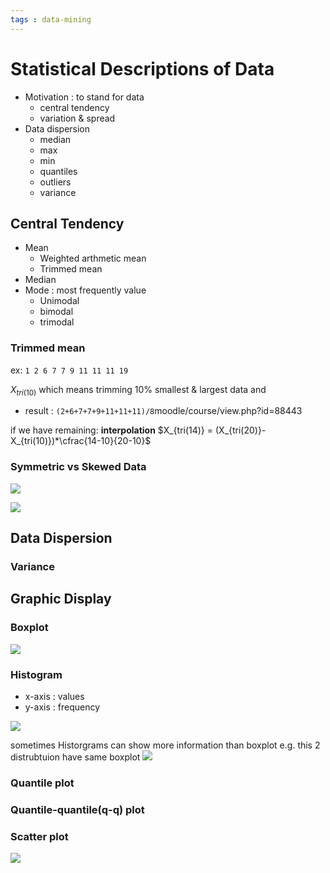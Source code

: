 ```yaml
---
tags : data-mining
---
```


# Statistical Descriptions of Data
* Motivation : to stand for data
	* central tendency
	* variation & spread
* Data dispersion
	* median
	* max
	* min
	* quantiles
	* outliers
	* variance

## Central Tendency
* Mean
	* Weighted arthmetic mean
	* Trimmed mean
* Median
* Mode :  most frequently value
	* Unimodal
	* bimodal
	* trimodal

### Trimmed mean
ex: `1 2 6 7 7 9 11 11 11 19`

$X_{tri(10)}$ which means trimming 10% smallest & largest data and
* result : `(2+6+7+7+9+11+11+11)/8`moodle/course/view.php?id=88443

if we have remaining: **interpolation**
$X_{tri(14)} = (X_{tri(20)}-X_{tri(10)})*\cfrac{14-10}{20-10}$

### Symmetric vs Skewed Data
![](https://i.imgur.com/4g9lN2y.png)

![](https://i.imgur.com/294QVUG.png)

## Data Dispersion
### Variance 

## Graphic Display

### Boxplot
![](https://i.imgur.com/O28AdRw.png)

### Histogram
* x-axis : values
* y-axis : frequency

![](https://i.imgur.com/4NhJdmo.png)

sometimes Historgrams can show more information than boxplot
e.g. this 2 distrubtuion have same boxplot
![](https://i.imgur.com/8paRLwP.png)


### Quantile plot

### Quantile-quantile(q-q) plot

### Scatter plot
![](https://i.imgur.com/bGMqzbi.png)
